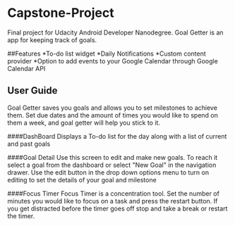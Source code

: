 # Capstone-Project
Final project for Udacity Android Developer Nanodegree.
Goal Getter is an app for keeping track of goals.

##Features
*To-do list widget
*Daily Notifications
*Custom content provider
*Option to add events to your Google Calendar through Google Calendar API

## User Guide
Goal Getter saves you goals and allows you to set milestones to achieve them.
Set due dates and the amount of times you would like to spend on them a week,
and goal getter will help you stick to it.

####DashBoard
Displays a To-do list for the day along with a list of current and past goals

####Goal Detail
Use this screen to edit and make new goals. To reach it select a goal from the
dashboard or select "New Goal" in the navigation drawer. Use the edit button in
the drop down options menu to turn on editing to set the details of your goal and
milestone

####Focus Timer
Focus Timer is a concentration tool. Set the number of minutes you would like to
focus on a task and press the restart button. If you get distracted before the timer
goes off stop and take a break or restart the timer.
